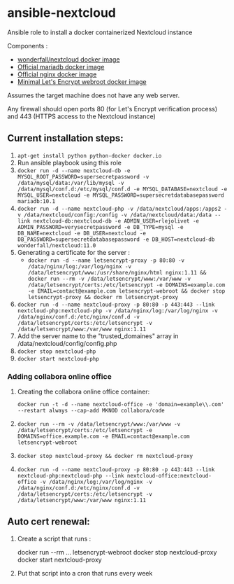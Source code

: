 # ansible-nextcloud
Ansible role to install a docker containerized Nextcloud instance

Components :
- [wonderfall/nextcloud docker image](https://hub.docker.com/r/wonderfall/nextcloud/)
- [Official mariadb docker image](https://hub.docker.com/_/mariadb/)
- [Official nginx docker image](https://hub.docker.com/_/nginx/)
- [Minimal Let's Encrypt webroot docker image](https://github.com/RLejolivet/docker-letsencrypt-webroot)

Assumes the target machine does not have any web server.

Any firewall should open ports 80 (for Let's Encrypt verification process) and 443 (HTTPS access to the Nextcloud instance)

## Current installation steps:

1. ```apt-get install python python-docker docker.io```
2. Run ansible playbook using this role
3. ```docker run -d --name nextcloud-db -e MYSQL_ROOT_PASSWORD=supersecretpassword -v /data/mysql/data:/var/lib/mysql -v /data/mysql/conf.d:/etc/mysql/conf.d -e MYSQL_DATABASE=nextcloud -e MYSQL_USER=nextcloud -e MYSQL_PASSWORD=supersecretdatabasepassword mariadb:10.1```
4. ```docker run -d --name nextcloud-php -v /data/nextcloud/apps:/apps2 -v /data/nextcloud/config:/config -v /data/nextcloud/data:/data --link nextcloud-db:nextcloud-db -e ADMIN_USER=rlejolivet -e ADMIN_PASSWORD=verysecretpassword -e DB_TYPE=mysql -e DB_NAME=nextcloud -e DB_USER=nextcloud -e DB_PASSWORD=supersecretdatabasepassword -e DB_HOST=nextcloud-db wonderfall/nextcloud:11.0```
5. Generating a certificate for the server :
   - ```docker run -d --name letsencrypt-proxy -p 80:80 -v /data/nginx/log:/var/log/nginx -v /data/letsencrypt/www:/usr/share/nginx/html nginx:1.11 && docker run --rm -v /data/letsencrypt/www:/var/www -v /data/letsencrypt/certs:/etc/letsencrypt -e DOMAINS=example.com -e EMAIL=contact@example.com letsencrypt-webroot && docker stop letsencrypt-proxy && docker rm letsencrypt-proxy```
6. ```docker run -d --name nextcloud-proxy -p 80:80 -p 443:443 --link nextcloud-php:nextcloud-php -v /data/nginx/log:/var/log/nginx -v /data/nginx/conf.d:/etc/nginx/conf.d -v /data/letsencrypt/certs:/etc/letsencrypt -v /data/letsencrypt/www:/var/www nginx:1.11```
7. Add the server name to the "trusted_domaines" array in /data/nextcloud/config/config.php
8. ```docker stop nextcloud-php```
9. ```docker start nextcloud-php```

### Adding collabora online office

1. Creating the collabora online office container:

    ```docker run -t -d --name nextcloud-office -e 'domain=example\\.com' --restart always --cap-add MKNOD collabora/code```

1. ```docker run --rm -v /data/letsencrypt/www:/var/www -v /data/letsencrypt/certs:/etc/letsencrypt -e DOMAINS=office.example.com -e EMAIL=contact@example.com letsencrypt-webroot```
2. ```docker stop nextcloud-proxy && docker rm nextcloud-proxy```
3. ```docker run -d --name nextcloud-proxy -p 80:80 -p 443:443 --link nextcloud-php:nextcloud-php --link nextcloud-office:nextcloud-office -v /data/nginx/log:/var/log/nginx -v /data/nginx/conf.d:/etc/nginx/conf.d -v /data/letsencrypt/certs:/etc/letsencrypt -v /data/letsencrypt/www:/var/www nginx:1.11```

## Auto cert renewal:

1. Create a script that runs :

    docker run --rm ... letsencrypt-webroot
    docker stop nextcloud-proxy
    docker start nextcloud-proxy

2. Put that script into a cron that runs every week
